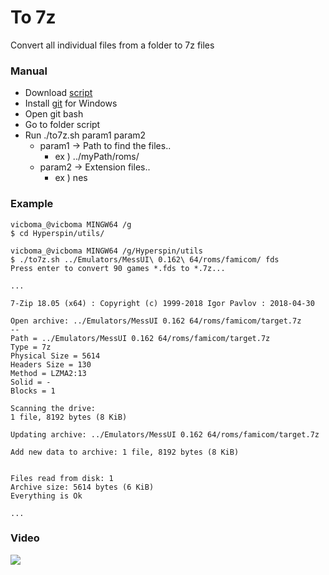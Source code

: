 # To 7z
Convert all individual files from a folder to 7z files

### Manual
* Download [script](https://github.com/vicboma1/to7zIndividualFiles/tree/master/script)
* Install [git](https://git-scm.com/download/win) for Windows
* Open git bash
* Go to folder script
* Run ./to7z.sh param1 param2
  * param1 -> Path to find the files..    
    * ex ) ../myPath/roms/
  * param2 -> Extension files..           
    * ex ) nes

### Example
```
vicboma_@vicboma MINGW64 /g
$ cd Hyperspin/utils/

vicboma_@vicboma MINGW64 /g/Hyperspin/utils
$ ./to7z.sh ../Emulators/MessUI\ 0.162\ 64/roms/famicom/ fds
Press enter to convert 90 games *.fds to *.7z...

...

7-Zip 18.05 (x64) : Copyright (c) 1999-2018 Igor Pavlov : 2018-04-30

Open archive: ../Emulators/MessUI 0.162 64/roms/famicom/target.7z
--
Path = ../Emulators/MessUI 0.162 64/roms/famicom/target.7z
Type = 7z
Physical Size = 5614
Headers Size = 130
Method = LZMA2:13
Solid = -
Blocks = 1

Scanning the drive:
1 file, 8192 bytes (8 KiB)

Updating archive: ../Emulators/MessUI 0.162 64/roms/famicom/target.7z

Add new data to archive: 1 file, 8192 bytes (8 KiB)


Files read from disk: 1
Archive size: 5614 bytes (6 KiB)
Everything is Ok

...

```

### Video

[![](https://github.com/vicboma1/to7zIndividualFiles/raw/master/resources/scriptHD.gif)](https://www.youtube.com/watch?v=EtLYndMD5eo "")
